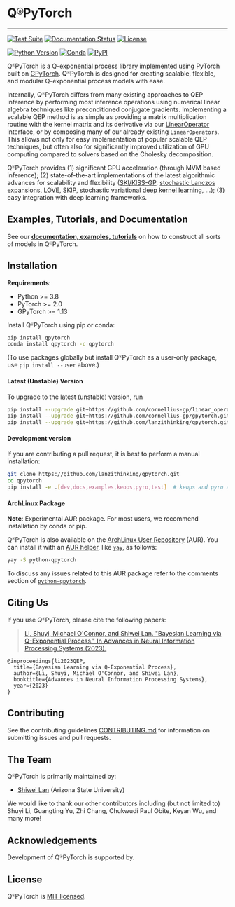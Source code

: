# Q<sup style="font-size: 0.5em;">&#9428;</sup>PyTorch

---
[![Test Suite](https://github.com/lanzithinking/qpytorch/actions/workflows/run_test_suite.yml/badge.svg)](https://github.com/lanzithinking/qpytorch/actions/workflows/run_test_suite.yml)
[![Documentation Status](https://readthedocs.org/projects/qpytorch/badge/?version=stable)](https://qpytorch.readthedocs.io/en/stable/?badge=stable)
[![License](https://img.shields.io/badge/license-MIT-green.svg)](LICENSE)

[![Python Version](https://img.shields.io/badge/python-3.8+-blue.svg)](https://www.python.org/downloads/)
[![Conda](https://img.shields.io/conda/v/qpytorch/qpytorch.svg)](https://anaconda.org/qpytorch/qpytorch)
[![PyPI](https://img.shields.io/pypi/v/qpytorch.svg)](https://pypi.org/project/qpytorch)

Q<sup style="font-size: 0.5em;">&#9428;</sup>PyTorch is a Q-exponential process library implemented using PyTorch built on [GPyTorch](https://gpytorch.ai). Q<sup style="font-size: 0.5em;">&#9428;</sup>PyTorch is designed for creating scalable, flexible, and modular Q-exponential process models with ease.

Internally, Q<sup style="font-size: 0.5em;">&#9428;</sup>PyTorch differs from many existing approaches to QEP inference by performing most inference operations using numerical linear algebra techniques like preconditioned conjugate gradients.
Implementing a scalable QEP method is as simple as providing a matrix multiplication routine with the kernel matrix and its derivative via our [LinearOperator](https://github.com/cornellius-gp/linear_operator) interface,
or by composing many of our already existing `LinearOperators`.
This allows not only for easy implementation of popular scalable QEP techniques,
but often also for significantly improved utilization of GPU computing compared to solvers based on the Cholesky decomposition.

Q<sup style="font-size: 0.5em;">&#9428;</sup>PyTorch provides (1) significant GPU acceleration (through MVM based inference);
(2) state-of-the-art implementations of the latest algorithmic advances for scalability and flexibility ([SKI/KISS-GP](http://proceedings.mlr.press/v37/wilson15.pdf), [stochastic Lanczos expansions](https://arxiv.org/abs/1711.03481), [LOVE](https://arxiv.org/pdf/1803.06058.pdf), [SKIP](https://arxiv.org/pdf/1802.08903.pdf), [stochastic variational](https://arxiv.org/pdf/1611.00336.pdf) [deep kernel learning](http://proceedings.mlr.press/v51/wilson16.pdf), ...);
(3) easy integration with deep learning frameworks.


## Examples, Tutorials, and Documentation

See our [**documentation, examples, tutorials**](https://qpytorch.readthedocs.io/en/stable/) on how to construct all sorts of models in Q<sup style="font-size: 0.5em;">&#9428;</sup>PyTorch.

## Installation

**Requirements**:
- Python >= 3.8
- PyTorch >= 2.0
- GPyTorch >= 1.13

Install Q<sup style="font-size: 0.5em;">&#9428;</sup>PyTorch using pip or conda:

```bash
pip install qpytorch
conda install qpytorch -c qpytorch
```

(To use packages globally but install Q<sup style="font-size: 0.5em;">&#9428;</sup>PyTorch as a user-only package, use `pip install --user` above.)

#### Latest (Unstable) Version

To upgrade to the latest (unstable) version, run

```bash
pip install --upgrade git+https://github.com/cornellius-gp/linear_operator.git
pip install --upgrade git+https://github.com/cornellius-gp/gpytorch.git
pip install --upgrade git+https://github.com/lanzithinking/qpytorch.git
```

#### Development version

If you are contributing a pull request, it is best to perform a manual installation:

```sh
git clone https://github.com/lanzithinking/qpytorch.git
cd qpytorch
pip install -e .[dev,docs,examples,keops,pyro,test]  # keops and pyro are optional
```

#### ArchLinux Package
**Note**: Experimental AUR package. For most users, we recommend installation by conda or pip.

Q<sup style="font-size: 0.5em;">&#9428;</sup>PyTorch is also available on the [ArchLinux User Repository](https://wiki.archlinux.org/index.php/Arch_User_Repository) (AUR).
You can install it with an [AUR helper](https://wiki.archlinux.org/index.php/AUR_helpers), like [`yay`](https://aur.archlinux.org/packages/yay/), as follows:

```bash
yay -S python-qpytorch
```
To discuss any issues related to this AUR package refer to the comments section of
[`python-qpytorch`](https://aur.archlinux.org/packages/python-qpytorch/).


## Citing Us

If you use Q<sup style="font-size: 0.5em;">&#9428;</sup>PyTorch, please cite the following papers:
> [Li, Shuyi, Michael O'Connor, and Shiwei Lan. "Bayesian Learning via Q-Exponential Process." In Advances in Neural Information Processing Systems (2023).](https://papers.nips.cc/paper_files/paper/2023/hash/e6bfdd58f1326ff821a1b92743963bdf-Abstract-Conference.html)
```
@inproceedings{li2023QEP,
  title={Bayesian Learning via Q-Exponential Process},
  author={Li, Shuyi, Michael O'Connor, and Shiwei Lan},
  booktitle={Advances in Neural Information Processing Systems},
  year={2023}
}
```

## Contributing

See the contributing guidelines [CONTRIBUTING.md](https://github.com/lanzithinking/qpytorch/blob/main/CONTRIBUTING.md)
for information on submitting issues and pull requests.


## The Team

Q<sup style="font-size: 0.5em;">&#9428;</sup>PyTorch is primarily maintained by:
- [Shiwei Lan](https://math.la.asu.edu/~slan) (Arizona State University)

We would like to thank our other contributors including (but not limited to)
Shuyi Li,
Guangting Yu,
Zhi Chang,
Chukwudi Paul Obite,
Keyan Wu,
and many more!


## Acknowledgements
Development of Q<sup style="font-size: 0.5em;">&#9428;</sup>PyTorch is supported by.


## License

Q<sup style="font-size: 0.5em;">&#9428;</sup>PyTorch is [MIT licensed](https://github.com/lanzithinking/qpytorch/blob/main/LICENSE).
